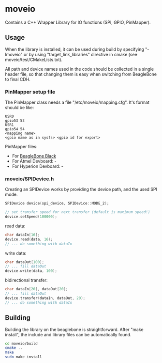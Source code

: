 # moveio

Contains a C++ Wrapper Library for IO functions (SPI, GPIO, PinMapper).

## Usage

When the library is installed, it can be used during build by specifying "-lmoveio" or by using "target_link_libraries" directive in cmake (see moveio/test/CMakeLists.txt).

All path and device names used in the code should be collected in a single header file, so that changing them is easy when switching from BeagleBone to final CDH.

### PinMapper setup file

The PinMapper class needs a file "/etc/moveio/mapping.cfg". It's format should be like:

```
USR0
gpio53 53
USR1
gpio54 54
<mapping name>
<gpio name as in sysfs> <gpio id for export>
```

PinMapper files:
* For [BeagleBone Black](mappings/beaglebone_mapping.cfg)
* For Atmel Devboard: -
* For Hyperion Devboard: -

### moveio/SPIDevice.h

Creating an SPIDevice works by providing the device path, and the used SPI mode.
```C++
SPIDevice device(spi_device, SPIDevice::MODE_2);

// set transfer speed for next transfer (default is maximum speed!)
device.setSpeed(100000);
```

read data:
```C++
char dataIn[16];
device.read(data, 16);
// ... do something with dataIn
```

write data:
```C++
char dataOut[100];
// ... fill dataOut
device.write(data, 100);
```

bidirectional transfer:
```C++
char dataIn[20], dataOut[20];
// ... fill dataOut
device.transfer(dataIn, dataOut, 20);
// ... do something with dataIn
```


## Building

Building the library on the beaglebone is straightforward. After "make install", the include and library files can be automatically found.

```bash
cd moveio/build
cmake ..
make
sudo make install
```
